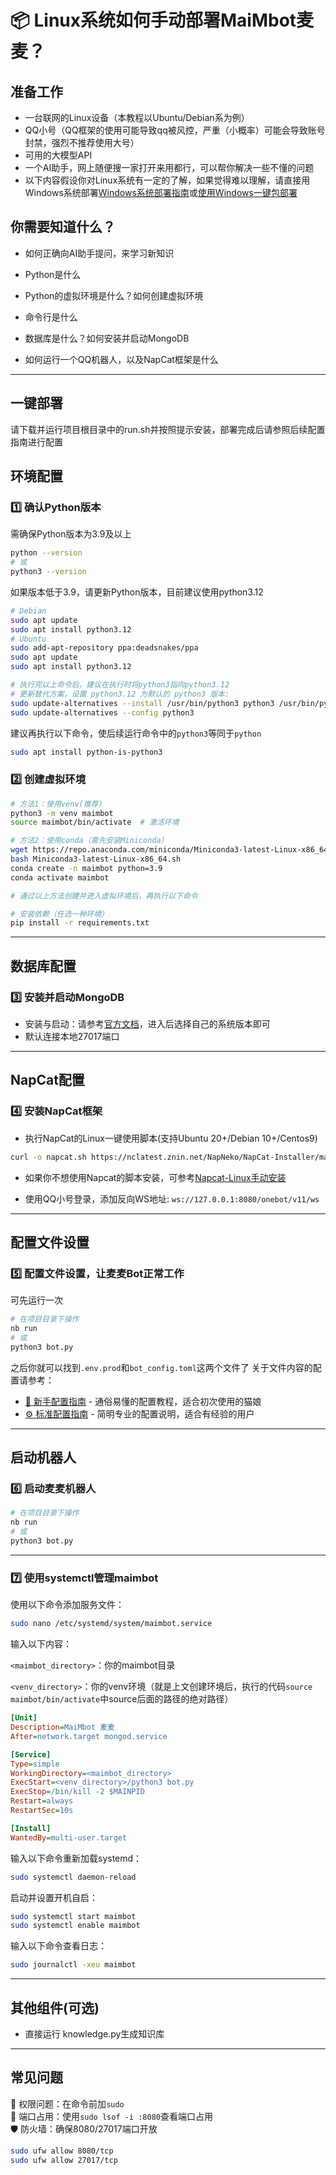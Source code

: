 # 📦 Linux系统如何手动部署MaiMbot麦麦？

## 准备工作

- 一台联网的Linux设备（本教程以Ubuntu/Debian系为例）
- QQ小号（QQ框架的使用可能导致qq被风控，严重（小概率）可能会导致账号封禁，强烈不推荐使用大号）
- 可用的大模型API
- 一个AI助手，网上随便搜一家打开来用都行，可以帮你解决一些不懂的问题
- 以下内容假设你对Linux系统有一定的了解，如果觉得难以理解，请直接用Windows系统部署[Windows系统部署指南](./manual_deploy_windows.md)或[使用Windows一键包部署](https://github.com/MaiM-with-u/MaiBot/releases/tag/EasyInstall-windows)

## 你需要知道什么？

- 如何正确向AI助手提问，来学习新知识

- Python是什么

- Python的虚拟环境是什么？如何创建虚拟环境

- 命令行是什么

- 数据库是什么？如何安装并启动MongoDB

- 如何运行一个QQ机器人，以及NapCat框架是什么

---

## 一键部署
请下载并运行项目根目录中的run.sh并按照提示安装，部署完成后请参照后续配置指南进行配置

## 环境配置

### 1️⃣ **确认Python版本**

需确保Python版本为3.9及以上

```bash
python --version
# 或
python3 --version
```

如果版本低于3.9，请更新Python版本，目前建议使用python3.12

```bash
# Debian
sudo apt update
sudo apt install python3.12
# Ubuntu
sudo add-apt-repository ppa:deadsnakes/ppa
sudo apt update
sudo apt install python3.12

# 执行完以上命令后，建议在执行时将python3指向python3.12
# 更新替代方案，设置 python3.12 为默认的 python3 版本:
sudo update-alternatives --install /usr/bin/python3 python3 /usr/bin/python3.12 1
sudo update-alternatives --config python3
```
建议再执行以下命令，使后续运行命令中的`python3`等同于`python`
```bash
sudo apt install python-is-python3
```

### 2️⃣ **创建虚拟环境**

```bash
# 方法1：使用venv(推荐)
python3 -m venv maimbot
source maimbot/bin/activate  # 激活环境

# 方法2：使用conda（需先安装Miniconda）
wget https://repo.anaconda.com/miniconda/Miniconda3-latest-Linux-x86_64.sh
bash Miniconda3-latest-Linux-x86_64.sh
conda create -n maimbot python=3.9
conda activate maimbot

# 通过以上方法创建并进入虚拟环境后，再执行以下命令

# 安装依赖（任选一种环境）
pip install -r requirements.txt
```

---

## 数据库配置

### 3️⃣ **安装并启动MongoDB**

- 安装与启动：请参考[官方文档](https://www.mongodb.com/zh-cn/docs/manual/administration/install-on-linux/#std-label-install-mdb-community-edition-linux)，进入后选择自己的系统版本即可
- 默认连接本地27017端口

---

## NapCat配置

### 4️⃣ **安装NapCat框架**

- 执行NapCat的Linux一键使用脚本(支持Ubuntu 20+/Debian 10+/Centos9) 
```bash
curl -o napcat.sh https://nclatest.znin.net/NapNeko/NapCat-Installer/main/script/install.sh && sudo bash napcat.sh
```
- 如果你不想使用Napcat的脚本安装，可参考[Napcat-Linux手动安装](https://www.napcat.wiki/guide/boot/Shell-Linux-SemiAuto)

-  使用QQ小号登录，添加反向WS地址: `ws://127.0.0.1:8080/onebot/v11/ws`

---

## 配置文件设置

### 5️⃣ **配置文件设置，让麦麦Bot正常工作**
可先运行一次
```bash
# 在项目目录下操作
nb run
# 或
python3 bot.py
```
之后你就可以找到`.env.prod`和`bot_config.toml`这两个文件了
关于文件内容的配置请参考：
- [🎀 新手配置指南](./installation_cute.md) - 通俗易懂的配置教程，适合初次使用的猫娘
- [⚙️ 标准配置指南](./installation_standard.md) - 简明专业的配置说明，适合有经验的用户

---

## 启动机器人

### 6️⃣ **启动麦麦机器人**

```bash
# 在项目目录下操作
nb run
# 或
python3 bot.py
```

---

### 7️⃣ **使用systemctl管理maimbot**

使用以下命令添加服务文件：

```bash
sudo nano /etc/systemd/system/maimbot.service
```

输入以下内容：

`<maimbot_directory>`：你的maimbot目录

`<venv_directory>`：你的venv环境（就是上文创建环境后，执行的代码`source maimbot/bin/activate`中source后面的路径的绝对路径）

```ini
[Unit]
Description=MaiMbot 麦麦
After=network.target mongod.service

[Service]
Type=simple
WorkingDirectory=<maimbot_directory>
ExecStart=<venv_directory>/python3 bot.py
ExecStop=/bin/kill -2 $MAINPID
Restart=always
RestartSec=10s

[Install]
WantedBy=multi-user.target
```

输入以下命令重新加载systemd：

```bash
sudo systemctl daemon-reload
```

启动并设置开机自启：

```bash
sudo systemctl start maimbot
sudo systemctl enable maimbot
```

输入以下命令查看日志：

```bash
sudo journalctl -xeu maimbot
```

---

## **其他组件(可选)**

- 直接运行 knowledge.py生成知识库

---

## 常见问题

🔧 权限问题：在命令前加`sudo`  
🔌 端口占用：使用`sudo lsof -i :8080`查看端口占用  
🛡️ 防火墙：确保8080/27017端口开放  

```bash
sudo ufw allow 8080/tcp
sudo ufw allow 27017/tcp
```
